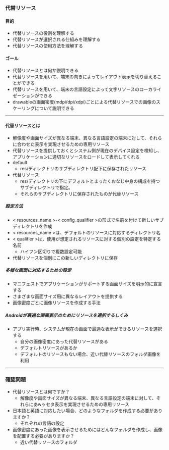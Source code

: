 ### 代替リソース

#### 目的
* 代替リソースの役割を理解する
* 代替リソースが選択される仕組みを理解する
* 代替リソースの使用方法を理解する

#### ゴール
* 代替リソースとは何か説明できる
* 代替リソースを用いて、端末の向きによってレイアウト表示を切り替えることができる
* 代替リソースを用いて、端末の言語設定によって文字リソースのローカライゼーションができる
* drawableの画面密度(mdpi/dpi/xdpi)ごとによる代替リソースでの画像のスケーリングについて説明できる

---
#### 代替リソースとは
* 解像度や画面サイズが異なる端末、異なる言語設定の端末に対して、それらに合わせた表示を実現させるための専用リソース
* 代替リソースを提供しておくとシステム側が現在のデバイス設定を検知し、アプリケーションに適切なリソースをロードして表示してくれる
* default
  * res/ディレクトリのサブディレクトリ配下に保存されたリソース
* 代替リソース
  * res/ディレクトリの下にデフォルトとまったくおなじ中身の構成を持つサブディレクトリで指定。
  * それらのサブディレクトリに保存されたものが代替リソース

##### 設定方法
*  < resources_name >-< config_qualifier >の形式で名前を付けて新しいサブディレクトリを作成
  * < resources_name >は、デフォルトのリソースに対応するディレクトリ名
  * < qualifier >は、使用が想定されるリソースに対する個別の設定を特定する名前
    * ハイフン区切りで複数設定可能
* 代替リソースを個別にこの新しいディレクトリに保存

##### 多様な画面に対応するための設定
* マニフェストでアプリケーションがサポートする画面サイズを明示的に宣言する
* さまざまな画面サイズ用に異なるレイアウトを提供する
* 画像密度ごとに画像リソースを作成する手法

##### Androidが最適な画面表示のためにリソースを選択するしくみ
* アプリ実行時、システムが現在の画面で最適な表示ができるリソースを選択する
  * 自分の画像密度にあった代替リソースがある
  * デフォルトリソースがあるか
  * デフォルトのリソースもない場合、近い代替リソースのフォルダ画像を利用

---
### 確認問題
* 代替リソースとは何ですか？
  * 解像度や画面サイズが異なる端末、異なる言語設定の端末に対して、それらにあwッセタ表示を実現させるための専用リソース
* 日本語と英語に対応したい場合、どのようなフォルダを作成する必要がありますか？
  * それぞれの言語の設定
* 画像密度にあった画像を表示させるためにはどんなフォルダを作成し、画像を配置する必要がありますか？
  * 近い代替リソースのフォルダ
